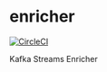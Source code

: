 # enricher

[![CircleCI](https://circleci.com/gh/wizzie-io/enricher.svg?style=svg&circle-token=51379c78ee81176b6fc502877428f5e4b0c83ac9)](https://circleci.com/gh/wizzie-io/enricher)

Kafka Streams Enricher
